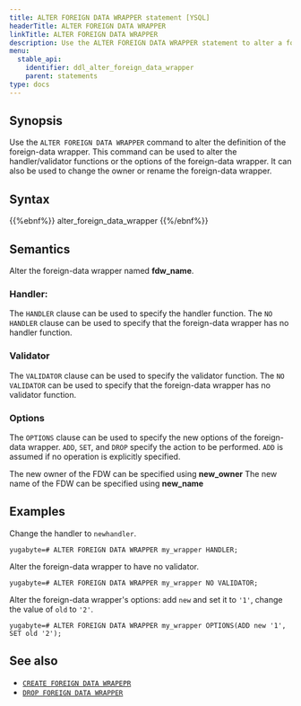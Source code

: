 ```yaml
---
title: ALTER FOREIGN DATA WRAPPER statement [YSQL]
headerTitle: ALTER FOREIGN DATA WRAPPER
linkTitle: ALTER FOREIGN DATA WRAPPER
description: Use the ALTER FOREIGN DATA WRAPPER statement to alter a foreign-data wrapper.
menu:
  stable_api:
    identifier: ddl_alter_foreign_data_wrapper
    parent: statements
type: docs
---
```


## Synopsis

Use the `ALTER FOREIGN DATA WRAPPER` command to alter the definition of the foreign-data wrapper. This command can be used to alter the handler/validator functions or the options of the foreign-data wrapper. It can also be used to change the owner or rename the foreign-data wrapper.

## Syntax

{{%ebnf%}}
  alter_foreign_data_wrapper
{{%/ebnf%}}

## Semantics

Alter the foreign-data wrapper named **fdw_name**.

### Handler:
The `HANDLER` clause can be used to specify the handler function.
The `NO HANDLER` clause can be used to specify that the foreign-data wrapper has no handler function.

### Validator
The `VALIDATOR` clause can be used to specify the validator function.
The `NO VALIDATOR` can be used to specify that the foreign-data wrapper has no validator function.

### Options
The `OPTIONS` clause can be used to specify the new options of the foreign-data wrapper. `ADD`, `SET`, and `DROP` specify the action to be performed. `ADD` is assumed if no operation is explicitly specified.

The new owner of the FDW can be specified using **new_owner**
The new name of the FDW can be specified using **new_name**

## Examples

Change the handler to `newhandler`.

```plpgsql
yugabyte=# ALTER FOREIGN DATA WRAPPER my_wrapper HANDLER;
```

Alter the foreign-data wrapper to have no validator.

```plpgsql
yugabyte=# ALTER FOREIGN DATA WRAPPER my_wrapper NO VALIDATOR;
```

Alter the foreign-data wrapper's options: add `new` and set it to `'1'`, change the value of `old` to `'2'`.

```plpgsql
yugabyte=# ALTER FOREIGN DATA WRAPPER my_wrapper OPTIONS(ADD new '1', SET old '2');
```

## See also

- [`CREATE FOREIGN DATA WRAPEPR`](../ddl_create_foreign_data_wrapper/)
- [`DROP FOREIGN DATA WRAPPER`](../ddl_create_foreign_data_wrapper/)
